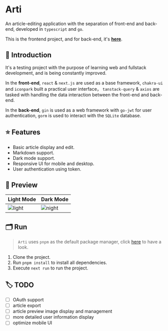 # Arti
An article-editing application with the separation of front-end and back-end, developed in `typescript` and `go`.

This is the frontend project, and for back-end, it's **[here](https://github.com/NeterAlex/arti_backend)**.

## 🧬 Introduction
It's a testing project with the purpose of learning web and fullstack development, and is being constantly improved.

In the **front-end**, `react` & `next.js` are used as a base framework, `chakra-ui` and `iconpark` built a practical user interface，
`tanstack-query` & `axios` are tasked with handling the data interaction between the front-end and back-end.

In the **back-end**, `gin` is used as a web framework with `go-jwt` for user authentication, 
`gorm` is used to interact with the `SQLite` database.

## ⭐️ Features
+ Basic article display and edit.
+ Markdown support.
+ Dark mode support.
+ Responsive UI for mobile and desktop.
+ User authentication using token.

## 🔭 Preview
| Light Mode | Dark Mode |
| --- | --- |
| ![light](https://cdn.staticaly.com/gh/NeterAlex/image_host@main/20230219/light.344jqodn01c0.webp) | ![night](https://cdn.staticaly.com/gh/NeterAlex/image_host@main/20230219/night.23txilyngvcw.webp) |

## 🗂 Run
> `Arti` uses `pnpm` as the default package manager, click [here](https://pnpm.io/) to have a look.
1. Clone the project.
2. Run `pnpm install` to install all dependencies.
3. Execute `next run` to run the project.

## 🏷️ TODO
- [ ] OAuth support
- [ ] article export
- [ ] article preview image display and management
- [ ] more detailed user information display
- [ ] optimize mobile UI
